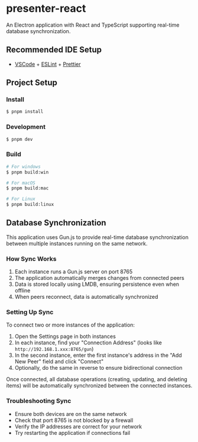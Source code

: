 # presenter-react

An Electron application with React and TypeScript supporting real-time database synchronization.

## Recommended IDE Setup

- [VSCode](https://code.visualstudio.com/) + [ESLint](https://marketplace.visualstudio.com/items?itemName=dbaeumer.vscode-eslint) + [Prettier](https://marketplace.visualstudio.com/items?itemName=esbenp.prettier-vscode)

## Project Setup

### Install

```bash
$ pnpm install
```

### Development

```bash
$ pnpm dev
```

### Build

```bash
# For windows
$ pnpm build:win

# For macOS
$ pnpm build:mac

# For Linux
$ pnpm build:linux
```

## Database Synchronization

This application uses Gun.js to provide real-time database synchronization between multiple instances running on the same network.

### How Sync Works

1. Each instance runs a Gun.js server on port 8765
2. The application automatically merges changes from connected peers
3. Data is stored locally using LMDB, ensuring persistence even when offline
4. When peers reconnect, data is automatically synchronized

### Setting Up Sync

To connect two or more instances of the application:

1. Open the Settings page in both instances
2. In each instance, find your "Connection Address" (looks like `http://192.168.1.xxx:8765/gun`)
3. In the second instance, enter the first instance's address in the "Add New Peer" field and click "Connect"
4. Optionally, do the same in reverse to ensure bidirectional connection

Once connected, all database operations (creating, updating, and deleting items) will be automatically synchronized between the connected instances.

### Troubleshooting Sync

- Ensure both devices are on the same network
- Check that port 8765 is not blocked by a firewall
- Verify the IP addresses are correct for your network
- Try restarting the application if connections fail
